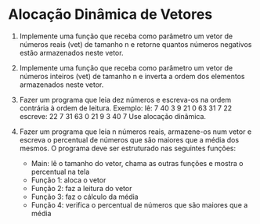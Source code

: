 # Alocação Dinâmica de Vetores
 
1. Implemente uma função que receba como parâmetro um vetor de números reais (vet) de tamanho n e retorne quantos números negativos estão armazenados neste vetor.

2. Implemente uma função que receba como parâmetro um vetor de números inteiros (vet) de tamanho
n e inverta a ordem dos elementos armazenados neste vetor.

3. Fazer um programa que leia dez números e escreva-os na ordem contrária à ordem de leitura. Exemplo:
lê: 7 40 3 9 21 0 63 31 7 22
escreve: 22 7 31 63 0 21 9 3 40 7
Use alocação dinâmica.

4. Fazer um programa que leia n números reais, armazene-os num vetor e escreva o percentual de
números que são maiores que a média dos mesmos. O programa deve ser estruturado nas seguintes
funções:
    - Main: lê o tamanho do vetor, chama as outras funções e mostra o percentual na tela
    - Função 1: aloca o vetor
    - Função 2: faz a leitura do vetor
    - Função 3: faz o cálculo da média
    - Função 4: verifica o percentual de números que são maiores que a média

